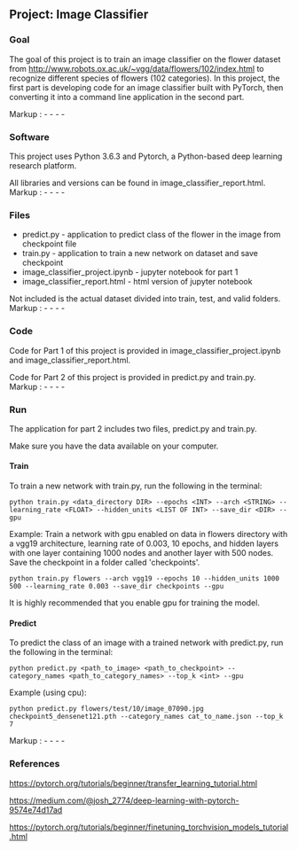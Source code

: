 
## Project: Image Classifier

### Goal 

The goal of this project is to train an image classifier on the flower dataset from http://www.robots.ox.ac.uk/~vgg/data/flowers/102/index.html to recognize different species of flowers (102 categories).
In this project, the first part is developing code for an image classifier built with PyTorch, then converting it into a command line application in the second part.

Markup :  - - - -

### Software

This project uses Python 3.6.3 and Pytorch, a Python-based deep learning research platform. 

All libraries and versions can be found in image_classifier_report.html. 
Markup :  - - - -
### Files

* predict.py - application to predict class of the flower in the image from checkpoint file
* train.py -  application to train a new network on dataset and save checkpoint
* image_classifier_project.ipynb - jupyter notebook for part 1
* image_classifier_report.html - html version of jupyter notebook

Not included is the actual dataset divided into train, test, and valid folders. 
Markup :  - - - -
### Code

Code for Part 1 of this project is provided in image_classifier_project.ipynb and image_classifier_report.html.

Code for Part 2 of this project is provided in predict.py and train.py.     
Markup :  - - - -
### Run

The application for part 2 includes two files, predict.py and train.py. 

Make sure you have the data available on your computer.

#### Train

To train a new network with train.py, run the following in the terminal:
```
python train.py <data_directory DIR> --epochs <INT> --arch <STRING> --learning_rate <FLOAT> --hidden_units <LIST OF INT> --save_dir <DIR> --gpu
```
Example:
Train a network with gpu enabled on data in flowers directory with a vgg19 architecture, learning rate of 0.003, 10 epochs, and hidden layers with one layer containing 1000 nodes and another layer with 500 nodes. Save the checkpoint in a folder called 'checkpoints'. 
```
python train.py flowers --arch vgg19 --epochs 10 --hidden_units 1000 500 --learning_rate 0.003 --save_dir checkpoints --gpu
```
It is highly recommended that you enable gpu for training the model. 

#### Predict

To predict the class of an image with a trained network with predict.py, run the following in the terminal:
```
python predict.py <path_to_image> <path_to_checkpoint> --category_names <path_to_category_names> --top_k <int> --gpu
```
Example (using cpu):
```
python predict.py flowers/test/10/image_07090.jpg checkpoint5_densenet121.pth --category_names cat_to_name.json --top_k 7
```
Markup :  - - - -
### References

https://pytorch.org/tutorials/beginner/transfer_learning_tutorial.html

https://medium.com/@josh_2774/deep-learning-with-pytorch-9574e74d17ad

https://pytorch.org/tutorials/beginner/finetuning_torchvision_models_tutorial.html
